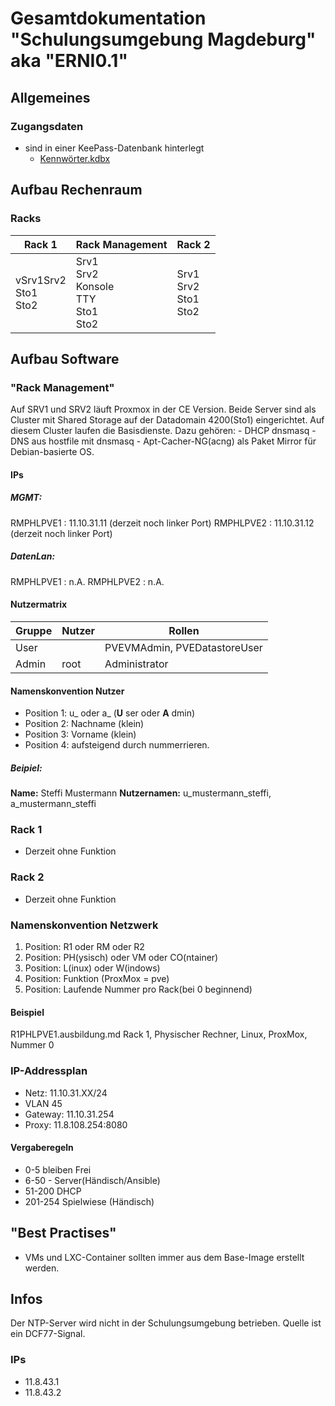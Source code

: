 # Gesamtdokumentation "Schulungsumgebung Magdeburg" aka "ERNI0.1"

## Allgemeines
### Zugangsdaten
* sind in einer KeePass-Datenbank hinterlegt
    * [Kennwörter.kdbx](./Zugangsdaten/Kennwörter.kdbx)

## Aufbau Rechenraum
### Racks
| Rack 1                                   	| Rack Management                                	| Rack 2                                      	|
|------------------------------------------	|------------------------------------------------	|---------------------------------------------	|
| vSrv1Srv2<br>Sto1<br>Sto2 	| Srv1<br>Srv2<br>Konsole<br>TTY<br>Sto1<br>Sto2 	| Srv1<br>Srv2<br>Sto1<br>Sto2 	|


## Aufbau Software
### "Rack Management"
Auf SRV1 und SRV2 läuft Proxmox in der CE Version.
Beide Server sind als Cluster mit Shared Storage auf der Datadomain 4200(Sto1) eingerichtet.
Auf diesem Cluster laufen die Basisdienste.
Dazu gehören:
	- DHCP dnsmasq
	- DNS aus hostfile mit dnsmasq
	- Apt-Cacher-NG(acng) als Paket Mirror für Debian-basierte OS.
#### IPs

##### MGMT:
RMPHLPVE1 : 11.10.31.11 (derzeit noch linker Port)
RMPHLPVE2 : 11.10.31.12 (derzeit noch linker Port)
##### DatenLan:

RMPHLPVE1 : n.A.
RMPHLPVE2 : n.A.
#### Nutzermatrix
Gruppe	|Nutzer					| Rollen
----  	|---					|---
User	|					| PVEVMAdmin, PVEDatastoreUser
Admin	|root					| Administrator

#### Namenskonvention Nutzer
- Position 1: u_ oder a_ (__U__ ser oder __A__ dmin)
- Position 2: Nachname (klein)
- Position 3: Vorname (klein)
- Position 4: aufsteigend durch nummerrieren.
##### Beipiel:
__Name:__ Steffi Mustermann
__Nutzernamen:__ u_mustermann_steffi,
		 a_mustermann_steffi
### Rack 1
- Derzeit ohne Funktion

### Rack 2
- Derzeit ohne Funktion

### Namenskonvention Netzwerk
1. Position: R1 oder RM oder R2
2. Position: PH(ysisch) oder VM  oder CO(ntainer)
3. Position: L(inux) oder W(indows)
4. Position: Funktion (ProxMox = pve)
5. Position: Laufende Nummer pro Rack(bei 0 beginnend)
#### Beispiel
R1PHLPVE1.ausbildung.md
Rack 1, Physischer Rechner, Linux, ProxMox, Nummer 0

### IP-Addressplan
* Netz: 11.10.31.XX/24
* VLAN 45
* Gateway: 11.10.31.254
* Proxy: 11.8.108.254:8080

#### Vergaberegeln
* 0-5 bleiben Frei
* 6-50 - Server(Händisch/Ansible)
* 51-200 DHCP
* 201-254 Spielwiese (Händisch)

## "Best Practises"
- VMs und LXC-Container sollten immer aus dem Base-Image erstellt werden.

## Infos
Der NTP-Server wird nicht in der Schulungsumgebung betrieben.
Quelle ist ein DCF77-Signal.
### IPs
  * 11.8.43.1
  * 11.8.43.2
